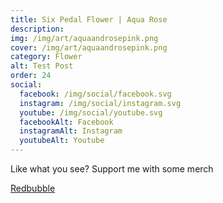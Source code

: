 ```yaml
---
title: Six Pedal Flower | Aqua Rose
description: 
img: /img/art/aquaandrosepink.png
cover: /img/art/aquaandrosepink.png
category: Flower
alt: Test Post
order: 24
social:
  facebook: /img/social/facebook.svg
  instagram: /img/social/instagram.svg
  youtube: /img/social/youtube.svg
  facebookAlt: Facebook
  instagramAlt: Instagram
  youtubeAlt: Youtube
---
```

Like what you see? Support me with some merch

<a href='https://www.redbubble.com/shop/ap/102889018' class="btn btn-primary store-link">
Redbubble
</a>